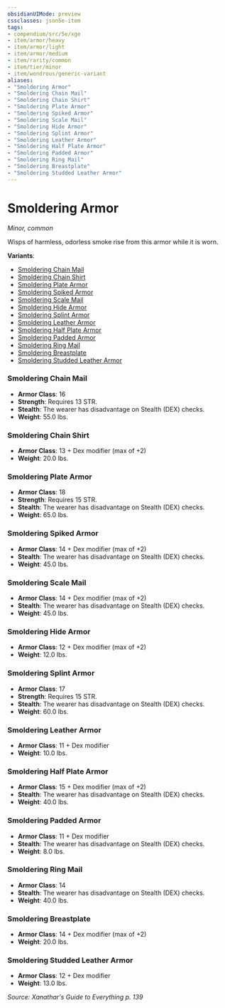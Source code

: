 ```yaml
---
obsidianUIMode: preview
cssclasses: json5e-item
tags:
- compendium/src/5e/xge
- item/armor/heavy
- item/armor/light
- item/armor/medium
- item/rarity/common
- item/tier/minor
- item/wondrous/generic-variant
aliases: 
- "Smoldering Armor"
- "Smoldering Chain Mail"
- "Smoldering Chain Shirt"
- "Smoldering Plate Armor"
- "Smoldering Spiked Armor"
- "Smoldering Scale Mail"
- "Smoldering Hide Armor"
- "Smoldering Splint Armor"
- "Smoldering Leather Armor"
- "Smoldering Half Plate Armor"
- "Smoldering Padded Armor"
- "Smoldering Ring Mail"
- "Smoldering Breastplate"
- "Smoldering Studded Leather Armor"
---
```

# Smoldering Armor
*Minor, common*  


Wisps of harmless, odorless smoke rise from this armor while it is worn.

**Variants**:
- [Smoldering Chain Mail](#Smoldering%20Chain%20Mail)
- [Smoldering Chain Shirt](#Smoldering%20Chain%20Shirt)
- [Smoldering Plate Armor](#Smoldering%20Plate%20Armor)
- [Smoldering Spiked Armor](#Smoldering%20Spiked%20Armor)
- [Smoldering Scale Mail](#Smoldering%20Scale%20Mail)
- [Smoldering Hide Armor](#Smoldering%20Hide%20Armor)
- [Smoldering Splint Armor](#Smoldering%20Splint%20Armor)
- [Smoldering Leather Armor](#Smoldering%20Leather%20Armor)
- [Smoldering Half Plate Armor](#Smoldering%20Half%20Plate%20Armor)
- [Smoldering Padded Armor](#Smoldering%20Padded%20Armor)
- [Smoldering Ring Mail](#Smoldering%20Ring%20Mail)
- [Smoldering Breastplate](#Smoldering%20Breastplate)
- [Smoldering Studded Leather Armor](#Smoldering%20Studded%20Leather%20Armor)

### Smoldering Chain Mail

- **Armor Class**: 16
- **Strength**: Requires 13 STR.
- **Stealth**: The wearer has disadvantage on Stealth (DEX) checks.
- **Weight**: 55.0 lbs.

### Smoldering Chain Shirt

- **Armor Class**: 13 + Dex modifier (max of +2)
- **Weight**: 20.0 lbs.

### Smoldering Plate Armor

- **Armor Class**: 18
- **Strength**: Requires 15 STR.
- **Stealth**: The wearer has disadvantage on Stealth (DEX) checks.
- **Weight**: 65.0 lbs.

### Smoldering Spiked Armor

- **Armor Class**: 14 + Dex modifier (max of +2)
- **Stealth**: The wearer has disadvantage on Stealth (DEX) checks.
- **Weight**: 45.0 lbs.

### Smoldering Scale Mail

- **Armor Class**: 14 + Dex modifier (max of +2)
- **Stealth**: The wearer has disadvantage on Stealth (DEX) checks.
- **Weight**: 45.0 lbs.

### Smoldering Hide Armor

- **Armor Class**: 12 + Dex modifier (max of +2)
- **Weight**: 12.0 lbs.

### Smoldering Splint Armor

- **Armor Class**: 17
- **Strength**: Requires 15 STR.
- **Stealth**: The wearer has disadvantage on Stealth (DEX) checks.
- **Weight**: 60.0 lbs.

### Smoldering Leather Armor

- **Armor Class**: 11 + Dex modifier
- **Weight**: 10.0 lbs.

### Smoldering Half Plate Armor

- **Armor Class**: 15 + Dex modifier (max of +2)
- **Stealth**: The wearer has disadvantage on Stealth (DEX) checks.
- **Weight**: 40.0 lbs.

### Smoldering Padded Armor

- **Armor Class**: 11 + Dex modifier
- **Stealth**: The wearer has disadvantage on Stealth (DEX) checks.
- **Weight**: 8.0 lbs.

### Smoldering Ring Mail

- **Armor Class**: 14
- **Stealth**: The wearer has disadvantage on Stealth (DEX) checks.
- **Weight**: 40.0 lbs.

### Smoldering Breastplate

- **Armor Class**: 14 + Dex modifier (max of +2)
- **Weight**: 20.0 lbs.

### Smoldering Studded Leather Armor

- **Armor Class**: 12 + Dex modifier
- **Weight**: 13.0 lbs.


*Source: Xanathar's Guide to Everything p. 139*